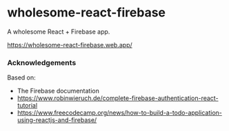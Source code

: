 # wholesome-react-firebase
 
A wholesome React + Firebase app.

https://wholesome-react-firebase.web.app/

### Acknowledgements

Based on:

* The Firebase documentation 
* https://www.robinwieruch.de/complete-firebase-authentication-react-tutorial
* https://www.freecodecamp.org/news/how-to-build-a-todo-application-using-reactjs-and-firebase/